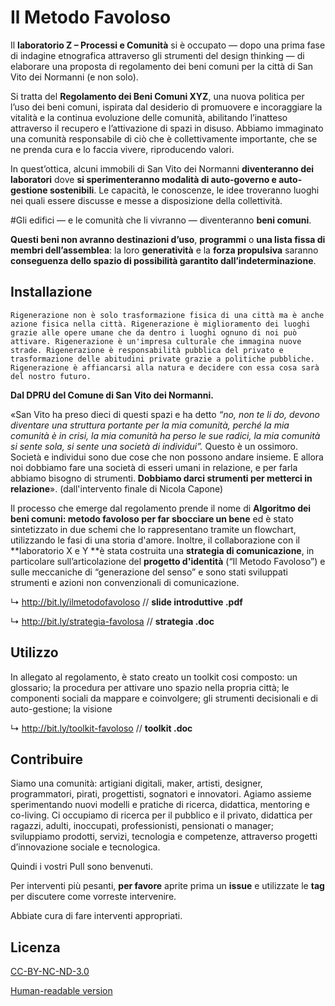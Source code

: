 # Il Metodo Favoloso

Il **laboratorio Z – Processi e Comunità** si è occupato — dopo una prima fase di indagine etnografica attraverso gli strumenti del design thinking — di elaborare una proposta di regolamento dei beni comuni per la città di San Vito dei Normanni (e non solo).

Si tratta del **Regolamento dei Beni Comuni XYZ**, una nuova politica per l’uso dei beni comuni, ispirata dal desiderio di promuovere e incoraggiare la vitalità e la continua evoluzione delle comunità, abilitando l’inatteso attraverso il recupero e l’attivazione di spazi in disuso. Abbiamo immaginato una comunità responsabile di ciò che è collettivamente importante, che se ne prenda cura e lo faccia vivere, riproducendo valori.

In quest’ottica, alcuni immobili di San Vito dei Normanni **diventeranno dei laboratori** dove **si sperimenteranno modalità di auto-governo e auto-gestione sostenibili**. Le capacità, le conoscenze, le idee troveranno luoghi nei quali essere discusse e messe a disposizione della collettività. 

#Gli edifici — e le comunità che li vivranno — diventeranno **beni comuni**.

**Questi beni non avranno destinazioni d’uso**, **programmi** o **una lista fissa di membri dell’assemblea**: la loro **generatività** e la **forza propulsiva** saranno **conseguenza dello spazio di possibilità garantito dall’indeterminazione**.


## Installazione

```Rigenerazione non è solo trasformazione fisica di una città ma è anche azione fisica nella città. Rigenerazione è miglioramento dei luoghi grazie alle opere umane che da dentro i luoghi ognuno di noi può attivare. Rigenerazione è un'impresa culturale che immagina nuove strade. Rigenerazione è responsabilità pubblica del privato e trasformazione delle abitudini private grazie a politiche pubbliche. Rigenerazione è affiancarsi alla natura e decidere con essa cosa sarà del nostro futuro. ```

**Dal DPRU del Comune di San Vito dei Normanni.**

«San Vito ha preso dieci di questi spazi e ha detto *“no, non te li do, devono diventare una struttura portante per la mia comunità, perché la mia comunità è in crisi, la mia comunità ha perso le sue radici, la mia comunità si sente sola, si sente una società di individui”.* Questo è un ossimoro. Società e individui sono due cose che non possono andare insieme. E allora noi dobbiamo fare una società di esseri umani in relazione, e per farla abbiamo bisogno di strumenti. **Dobbiamo darci strumenti per metterci in relazione**».
(dall'intervento finale di Nicola Capone)

Il processo che emerge dal regolamento prende il nome di **Algoritmo dei beni comuni: metodo favoloso per far sbocciare un bene** ed è stato sintetizzato in due schemi che lo rappresentano tramite un flowchart, utilizzando le fasi di una storia d'amore. Inoltre, il collaborazione con il **laboratorio X e Y **è stata costruita una **strategia di comunicazione**, in particolare sull’articolazione del **progetto d'identità** (“Il Metodo Favoloso”) e sulle meccaniche di “generazione del senso” e sono stati sviluppati strumenti e azioni non convenzionali di comunicazione.

↳ http://bit.ly/ilmetodofavoloso // **slide introduttive .pdf**

↳ http://bit.ly/strategia-favolosa // **strategia .doc**

## Utilizzo

In allegato al regolamento, è stato creato un toolkit cosi composto:
un glossario;
la procedura per attivare uno spazio nella propria città; 
le componenti sociali da mappare e coinvolgere;
gli strumenti decisionali e di auto-gestione; 
la visione

↳ http://bit.ly/toolkit-favoloso // **toolkit .doc**

## Contribuire
Siamo una comunità: artigiani digitali, maker, artisti, designer, programmatori, pirati, progettisti, sognatori e innovatori. Agiamo assieme sperimentando nuovi modelli e pratiche di ricerca, didattica, mentoring e co-living. Ci occupiamo di ricerca per il pubblico e il privato, didattica per ragazzi, adulti, inoccupati, professionisti, pensionati o manager; sviluppiamo prodotti, servizi, tecnologia e competenze, attraverso progetti d’innovazione sociale e tecnologica.

Quindi i vostri Pull sono benvenuti. 

Per interventi più pesanti, **per favore** aprite prima un **issue** e utilizzate le **tag** per discutere come vorreste intervenire.

Abbiate cura di fare interventi appropriati.

## Licenza

[CC-BY-NC-ND-3.0](https://creativecommons.org/licenses/by-nc-nd/3.0/legalcode)

[Human-readable version](https://creativecommons.org/licenses/by/3.0/)
